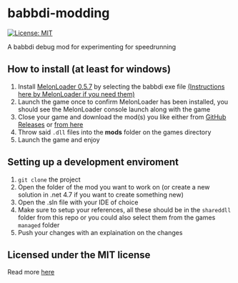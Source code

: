 # babbdi-modding
[![License: MIT](https://img.shields.io/badge/License-MIT-yellow.svg)](https://opensource.org/licenses/MIT)

A babbdi debug mod for experimenting for speedrunning

## How to install (at least for windows)
1. Install [MelonLoader 0.5.7](https://github.com/LavaGang/MelonLoader/releases/tag/v0.5.7) by selecting the babbdi exe file [(Instructions here by MelonLoader if you need them)](https://github.com/LavaGang/MelonLoader#how-to-use-the-installer)
2. Launch the game once to confirm MelonLoader has been installed, you should see the MelonLoader console launch along with the game
3. Close your game and download the mod(s) you like either from [GitHub Releases](https://github.com/VasilisThePikachu/babbdi-modding/releases) or [from here](https://nextcloud.pikachu.systems/s/wDzwbPcHoZNKpng)
4. Throw said ```.dll``` files into the **mods** folder on the games directory
5. Launch the game and enjoy

## Setting up a development enviroment
1. ```git clone``` the project
2. Open the folder of the mod you want to work on (or create a new solution in .net 4.7 if you want to create something new)
3. Open the .sln file with your IDE of choice
4. Make sure to setup your references, all these should be in the ```shareddll``` folder from this repo or you could also select them from the games ```managed``` folder
5. Push your changes with an explaination on the changes

## Licensed under the MIT license
Read more [here](https://github.com/VasilisThePikachu/babbdi-modding/blob/master/LICENSE)

